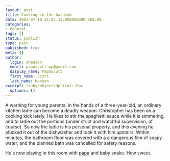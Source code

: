 ```yaml
---
layout: post
title: Cooking in the bathtub
date: 2003-07-18 21:07:13.000000000 +02:00
categories:
- General
tags: []
status: publish
type: post
published: true
meta: {}
author:
  login: shanson
  email: papascott-wp@gmail.com
  display_name: PapaScott
  first_name: Scott
  last_name: Hanson
excerpt: !ruby/object:Hpricot::Doc
  options: {}
---
```

<p>A warning for young parents: in the hands of a three-year-old, an ordinary kitchen ladle can become a deadly weapon. Christopher has been on a cooking kick lately. He likes to stir the spaghetti sauce while it is simmering, and to ladle out the portions (under strict and watchful supervision, of course). So now the ladle is his personal property, and this evening he plucked it out of the dishwasher and took it with him upstairs. Within minutes, the bathroom floor was covered with a a dangerous film of soapy water, and the planned bath was cancelled for safety reasons.</p>
<p>He's now playing in this room with <a href="/2002/10/27/1956.php">papa</a> and baby snake. How sweet.</p>
